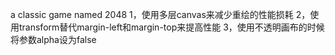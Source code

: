 a classic game named 2048
1，使用多层canvas来减少重绘的性能损耗
2，使用transform替代margin-left和margin-top来提高性能
3，使用不透明画布的时候将参数alpha设为false